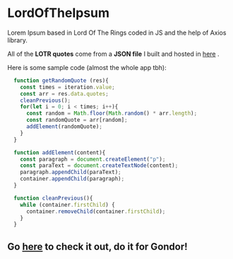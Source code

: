 # LordOfTheIpsum
Lorem Ipsum based in Lord Of The Rings coded in JS and the help of Axios library.

All of the **LOTR quotes** come from a **JSON file** I built and hosted in [here](https://api.myjson.com/bins/v8260) .


Here is some sample code (almost the whole app tbh):


```javascript
  function getRandomQuote (res){
    const times = iteration.value;
    const arr = res.data.quotes;
    cleanPrevious();
    for(let i = 0; i < times; i++){
      const random = Math.floor(Math.random() * arr.length);
      const randomQuote = arr[random];
      addElement(randomQuote);
    }
  }

  function addElement(content){ 
    const paragraph = document.createElement("p");
    const paraText = document.createTextNode(content);
    paragraph.appendChild(paraText);
    container.appendChild(paragraph);
  }

  function cleanPrevious(){
    while (container.firstChild) {
      container.removeChild(container.firstChild);
    }
  }
```


## Go [here](https://ceheiss.github.io/LordOfTheIpsum/) to check it out, do it for Gondor!

